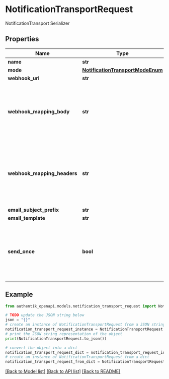 # NotificationTransportRequest

NotificationTransport Serializer

## Properties

Name | Type | Description | Notes
------------ | ------------- | ------------- | -------------
**name** | **str** |  | 
**mode** | [**NotificationTransportModeEnum**](NotificationTransportModeEnum.md) |  | [optional] 
**webhook_url** | **str** |  | [optional] 
**webhook_mapping_body** | **str** | Customize the body of the request. Mapping should return data that is JSON-serializable. | [optional] 
**webhook_mapping_headers** | **str** | Configure additional headers to be sent. Mapping should return a dictionary of key-value pairs | [optional] 
**email_subject_prefix** | **str** |  | [optional] 
**email_template** | **str** |  | [optional] 
**send_once** | **bool** | Only send notification once, for example when sending a webhook into a chat channel. | [optional] 

## Example

```python
from authentik_openapi.models.notification_transport_request import NotificationTransportRequest

# TODO update the JSON string below
json = "{}"
# create an instance of NotificationTransportRequest from a JSON string
notification_transport_request_instance = NotificationTransportRequest.from_json(json)
# print the JSON string representation of the object
print(NotificationTransportRequest.to_json())

# convert the object into a dict
notification_transport_request_dict = notification_transport_request_instance.to_dict()
# create an instance of NotificationTransportRequest from a dict
notification_transport_request_from_dict = NotificationTransportRequest.from_dict(notification_transport_request_dict)
```
[[Back to Model list]](../README.md#documentation-for-models) [[Back to API list]](../README.md#documentation-for-api-endpoints) [[Back to README]](../README.md)


